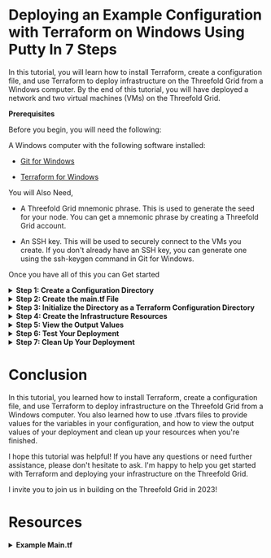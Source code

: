 # Deploying an Example Configuration with Terraform on Windows Using Putty In 7 Steps 

In this tutorial, you will learn how to install Terraform, create a configuration file, and use Terraform to deploy infrastructure on the Threefold Grid from a Windows computer. By the end of this tutorial, you will have deployed a network and two virtual machines (VMs) on the Threefold Grid. 

**Prerequisites** 

Before you begin, you will need the following: 

A Windows computer with the following software installed: 

- [Git for Windows](https://gitforwindows.org/) 

- [Terraform for Windows](https://developer.hashicorp.com/terraform/downloads)

You will Also Need,  

- A Threefold Grid mnemonic phrase. This is used to generate the seed for your node. You can get a mnemonic phrase by creating a Threefold Grid account. 

- An SSH key. This will be used to securely connect to the VMs you create. If you don't already have an SSH key, you can generate one using the ssh-keygen command in Git for Windows. 

Once you have all of this you can Get started 

<details>
    <summary><b>Step 1: Create a Configuration Directory</b></summary>

Create a new directory where you want to store your Terraform configuration. This directory can be named anything you like. In this tutorial, we will create a deployments directory and a testdeployment subdirectory inside of it. 

From the Git for Windows command prompt: 

```
mkdir deployments 
mkdir deployments\testdeployment 
```
</details>

<details>
    <summary><b>Step 2: Create the main.tf File</b></summary> 

Copy the contents of the provided main.tf file and write it to the testdeployment directory you just created. 

```
notepad main.tf 
# paste the contents of the main tf then save and close the file 
```

  <details>
        <summary><b>If the example you are deploying does not use `variable blocks` (i.e. most not created by me)  you will have to add them</b></summary>

         ```
         # ADD THE THREE VARIABLES ABOVE THE EXSITING LINES IN THE main.tf your are deploying 
         variable "MNEMONICS" {
         type        = string
         description = "The mnemonic phrase used to generate the seed for the node."
          }

         variable "NETWORK" {
         type        = string
         default     = "main"
         description = "The network to connect the node to."
         }
    
         variable "SSH_KEY" {
         type = string
         }
    



          # CHANGE THESE SECTIONS OF THE main.tf to use the variables 

          provider "grid" {
          mnemonics = "${var.MNEMONICS}"
          network   = "${var.NETWORK}"  
           }
          and 
          env_vars = { 
                      SSH_KEY = "${var.SSH_KEY}" 
          } variable "MNEMONICS" {


         } 
         ```
   </details>
</details>

<details>
    <summary><b>Step 3: Initialize the Directory as a Terraform Configuration Directory</b></summary>
    

From the Git for Windows command prompt, navigate to the testdeployment directory where you placed the main.tf file. 

 
```
cd deployments\testdeployment 
```

Run the following command to initialize the directory as a Terraform configuration directory and install the required provider(s): 

```
terraform init 
```
</details>

<details>
    <summary><b>Step 4: Create the Infrastructure Resources</b></summary>

To apply the changes specified in the configuration and create the resources defined in main.tf, you will need to provide values for the variables in your configuration. You can do this by creating a .tfvars file and specifying the values you want to use. 

For example, you might create a file called env1.tfvars and include the following contents: 


```
MNEMONICS = "your mnemonic phrase here" 
NETWORK = "main"  
SSH_KEY = "your ssh key here" 
```

To use this file, pass the -var-file flag to the terraform apply command, followed by the path to the file: 


```
terraform apply -parallelism=1 -auto-approve -var-file="deployments\yourfile.tfvar" 
```
</details>

<details>
    <summary><b>Step 5: View the Output Values</b></summary>

After the resources have been created, you can view the output values by running the following command: 

 
```
terraform output 
```

This will display the values of the output variables defined in the main.tf file. In this example, the output values include the WireGuard configuration for the network, and the IP addresses of the VMs. 
</details>

<details>
    <summary><b>Step 6: Test Your Deployment</b></summary>

To test your deployment, you will need to use an SSH client to connect to the VMs. We recommend using PuTTY with agent forwarding and your SSH key. 

- Download and install [PuTTY](https://www.putty.org/). 

- Open PuTTY and enter the IP address of the VM you want to connect to in the "Host Name" field. 

- Under "Connection", expand "SSH", expand "Auth", Select "Credentials" 

- Click the "Browse" button next to "Private key file for authentication" and select the path to your SSH key. 
 
- Click the "Open" button to open the connection to the VM. 

When prompted, enter your username (ubuntu) and press Enter. 
</details>

<details>
    <summary><b>Step 7: Clean Up Your Deployment</b></summary>

When you're finished testing your deployment, you can clean up the resources you created by running the following command: 

```
terraform destroy -parallelism=1 -auto-approve -var-file="deployments\yourfile.tfvar" 
```
</details>

# Conclusion

In this tutorial, you learned how to install Terraform, create a configuration file, and use Terraform to deploy infrastructure on the Threefold Grid from a Windows computer. You also learned how to use .tfvars files to provide values for the variables in your configuration, and how to view the output values of your deployment and clean up your resources when you're finished. 

I hope this tutorial was helpful! If you have any questions or need further assistance, please don't hesitate to ask. I'm happy to help you get started with Terraform and deploying your infrastructure on the Threefold Grid. 

I invite you to join us in building on the Threefold Grid in 2023! 

# Resources 
<details>
    <summary><b>Example Main.tf</b></summary> 

```
variable "MNEMONICS" {
  type        = string
  description = "The mnemonic phrase used to generate the seed for the node."
}

variable "NETWORK" {
  type        = string
  default     = "main"
  description = "The network to connect the node to."
}

variable "SSH_KEY" {
  type = string
}


terraform {
  required_providers {
    grid = {
      source = "threefoldtech/grid"
    }
  }
}

provider "grid" {
    mnemonics = "${var.MNEMONICS}"
    network = "${var.NETWORK}"  
}

resource "grid_network" "net1" {
    nodes = [311, 312]
    ip_range = "10.32.0.0/16"
    name = "internal"
    description = "Internal subnet"
    add_wg_access = true
}
resource "grid_deployment" "d1" {
  node = 311
  network_name = grid_network.net1.name
  disks {
    name = "data"
    size = 25
  }
    vms {
    name = "vm1"
    description ="Test vm 1"
    flist = "https://hub.grid.tf/tf-official-vms/ubuntu-22.04-lts.flist"
    cpu = 4
    publicip = true
    publicip6 = true
    memory = 8192
    mounts {
        disk_name = "data"
        mount_point = "/data"
    }
    planetary = true
    env_vars = {
      SSH_KEY = "${var.SSH_KEY}"
    }
  }
}
resource "grid_deployment" "d2" {
  node = 312
  network_name = grid_network.net1.name
  disks {
    name = "data"
    size = 25
  }
    vms {
    name = "vm2"
    description ="Test vm 2"
    flist = "https://hub.grid.tf/tf-official-vms/ubuntu-22.04-lts.flist"
    cpu = 4
    publicip = true
    publicip6 = true
    memory = 8192
    mounts {
        disk_name = "data"
        mount_point = "/data"
    }
    planetary = true
    env_vars = {
      SSH_KEY = "${var.SSH_KEY}"
    }
  }
}
output "wg_config" {
value = grid_network.net1.access_wg_config
}
output "node1_vm1_ip" {
value = grid_deployment.d1.vms[0].ip
}
output "public_ip" {
value = grid_deployment.d1.vms[0].computedip
}
output "public_ip6" {
value = grid_deployment.d1.vms[0].computedip6
}
output "ygg_ip" {
value = grid_deployment.d1.vms[0].ygg_ip
}
```
</details>
